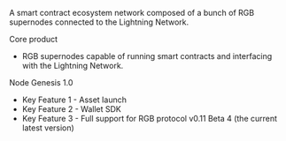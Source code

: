 A smart contract ecosystem network composed of a bunch of RGB supernodes connected to the Lightning Network.

Core product
- RGB supernodes capable of running smart contracts and interfacing with the Lightning Network.

Node Genesis 1.0
- Key Feature 1 - Asset Iaunch
- Key Feature 2 - Wallet SDK
- Key Feature 3 - Full support for RGB protocol v0.11 Beta 4 (the current latest version)
